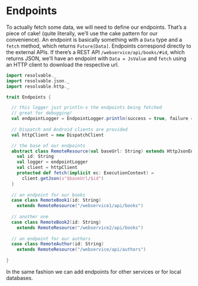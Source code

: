 # Endpoints

To actually fetch some data, we will need to define our endpoints. That’s a piece of cake!
(quite literally, we’ll use the cake pattern for our convenience). An endpoint is basically
something with a `Data` type and a `fetch` method, which returns `Future[Data]`. Endpoints
correspond directly to the external APIs. If there’s a REST API `/webservice/api/books/#id`,
which returns JSON, we’ll have an endpoint with `Data = JsValue` and `fetch` using an HTTP
client to download the respective url.

```scala
import resolvable._
import resolvable.json._
import resolvable.http._

trait Endpoints {

  // this logger just println-s the endpoints being fetched
  // great for debugging!
  val endpointLogger = EndpointLogger.println(success = true, failure = false)
  
  // Dispatch and Android clients are provided
  val httpClient = new DispatchClient

  // the base of our endpoints
  abstract class RemoteResource(val baseUrl: String) extends HttpJsonEndpoint {
    val id: String
    val logger = endpointLogger
    val client = httpClient
    protected def fetch(implicit ec: ExecutionContext) =
      client.getJson(s"$baseUrl/$id")
  }
  
  // an endpoint for our books
  case class RemoteBook1(id: String)
    extends RemoteResource("/webservice1/api/books")
    
  // another one
  case class RemoteBook2(id: String)
    extends RemoteResource("/webservice2/api/books")
  
  // an endpoint for our authors
  case class RemoteAuthor(id: String)
    extends RemoteResource("/webservice/api/authors")
  
}
```

In the same fashion we can add endpoints for other services or for local databases.